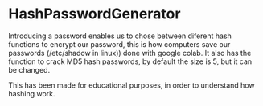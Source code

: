 # HashPasswordGenerator
Introducing a password enables us to chose between diferent hash functions to encrypt our password, this is how computers save our passwords (/etc/shadow in linux)) done with google colab.
It also has the function to crack MD5 hash passwords, by default the size is 5, but it can be changed.

This has been made for educational purposes, in order to understand how hashing work.
